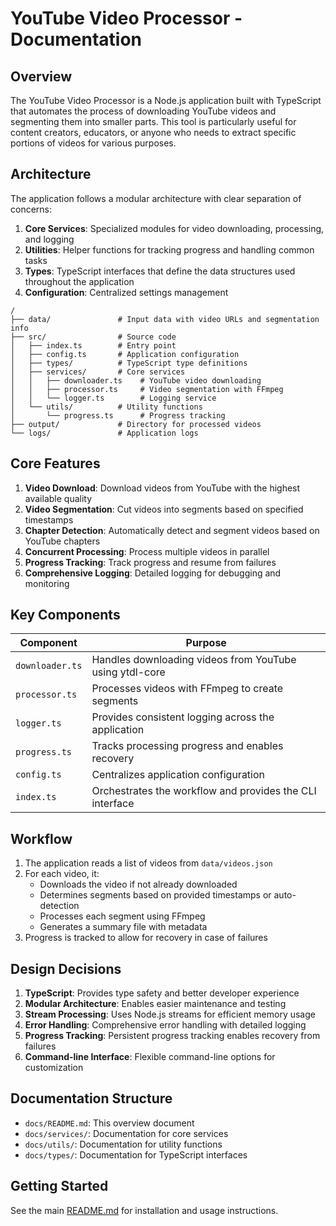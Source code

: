 # YouTube Video Processor - Documentation

## Overview

The YouTube Video Processor is a Node.js application built with TypeScript that automates the process of downloading YouTube videos and segmenting them into smaller parts. This tool is particularly useful for content creators, educators, or anyone who needs to extract specific portions of videos for various purposes.

## Architecture

The application follows a modular architecture with clear separation of concerns:

1. **Core Services**: Specialized modules for video downloading, processing, and logging
2. **Utilities**: Helper functions for tracking progress and handling common tasks
3. **Types**: TypeScript interfaces that define the data structures used throughout the application
4. **Configuration**: Centralized settings management

```
/
├── data/               # Input data with video URLs and segmentation info
├── src/                # Source code
│   ├── index.ts        # Entry point
│   ├── config.ts       # Application configuration
│   ├── types/          # TypeScript type definitions
│   ├── services/       # Core services
│   │   ├── downloader.ts    # YouTube video downloading
│   │   ├── processor.ts     # Video segmentation with FFmpeg
│   │   └── logger.ts        # Logging service
│   └── utils/          # Utility functions
│       └── progress.ts      # Progress tracking
├── output/             # Directory for processed videos
└── logs/               # Application logs
```

## Core Features

1. **Video Download**: Download videos from YouTube with the highest available quality
2. **Video Segmentation**: Cut videos into segments based on specified timestamps
3. **Chapter Detection**: Automatically detect and segment videos based on YouTube chapters
4. **Concurrent Processing**: Process multiple videos in parallel
5. **Progress Tracking**: Track progress and resume from failures
6. **Comprehensive Logging**: Detailed logging for debugging and monitoring

## Key Components

| Component       | Purpose                                                  |
| --------------- | -------------------------------------------------------- |
| `downloader.ts` | Handles downloading videos from YouTube using ytdl-core  |
| `processor.ts`  | Processes videos with FFmpeg to create segments          |
| `logger.ts`     | Provides consistent logging across the application       |
| `progress.ts`   | Tracks processing progress and enables recovery          |
| `config.ts`     | Centralizes application configuration                    |
| `index.ts`      | Orchestrates the workflow and provides the CLI interface |

## Workflow

1. The application reads a list of videos from `data/videos.json`
2. For each video, it:
   - Downloads the video if not already downloaded
   - Determines segments based on provided timestamps or auto-detection
   - Processes each segment using FFmpeg
   - Generates a summary file with metadata
3. Progress is tracked to allow for recovery in case of failures

## Design Decisions

1. **TypeScript**: Provides type safety and better developer experience
2. **Modular Architecture**: Enables easier maintenance and testing
3. **Stream Processing**: Uses Node.js streams for efficient memory usage
4. **Error Handling**: Comprehensive error handling with detailed logging
5. **Progress Tracking**: Persistent progress tracking enables recovery from failures
6. **Command-line Interface**: Flexible command-line options for customization

## Documentation Structure

- `docs/README.md`: This overview document
- `docs/services/`: Documentation for core services
- `docs/utils/`: Documentation for utility functions
- `docs/types/`: Documentation for TypeScript interfaces

## Getting Started

See the main [README.md](../README.md) for installation and usage instructions.
